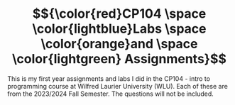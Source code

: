 
# $${\color{red}CP104 \space \color{lightblue}Labs \space \color{orange}and \space \color{lightgreen} Assignments}$$

This is my first year assignments and labs I did in the CP104 - intro to programming course at Wilfred Laurier University (WLU).
Each of these are from the 2023/2024 Fall Semester. The questions will not be included.
